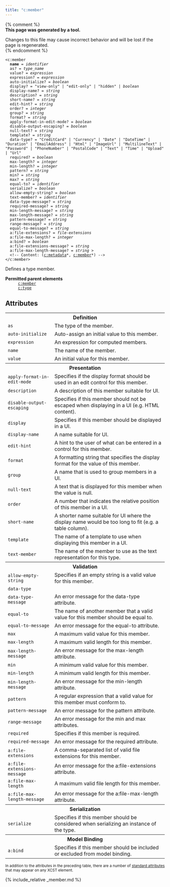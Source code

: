 ```yaml
---
title: "c:member"
---
```


{% comment %}  
**This page was generated by a tool.**  

Changes to this file may cause incorrect behavior and will be lost if the page is
regenerated.  
{% endcomment %}

<div class="ref-element-syntax language-xml highlighter-rouge"><pre class="highlight"><code><span class="nt">&lt;c:member</span>
  <b>name</b> = <i title="Identifier.">identifier</i>
  <span>as</span>? = <i title="Type name.">type_name</i>
  <span>value</span>? = <i title="Expression.">expression</i>
  <span>expression</span>? = <i title="Expression.">expression</i>
  <span>auto-initialize</span>? = <i title="One of the values &#34;yes&#34;, &#34;no&#34;, &#34;true&#34;, &#34;false&#34;, &#34;1&#34; or &#34;0&#34;.">boolean</i>
  <span>display</span>? = <span><span class="s" title="Indicates that this member should only be displayed in a viewing UI.">"view-only"</span> | <span class="s" title="Indicates that this member should only be displayed in an editing UI.">"edit-only"</span> | <span class="s" title="Indicates that this member should only be displayed in an editing UI as a hidden field.">"hidden"</span> | <i title="One of the values &#34;yes&#34;, &#34;no&#34;, &#34;true&#34;, &#34;false&#34;, &#34;1&#34; or &#34;0&#34;.">boolean</i></span>
  <span>display-name</span>? = <i>string</i>
  <span>description</span>? = <i>string</i>
  <span>short-name</span>? = <i>string</i>
  <span>edit-hint</span>? = <i>string</i>
  <span>order</span>? = <i>integer</i>
  <span>group</span>? = <i>string</i>
  <span>format</span>? = <i>string</i>
  <span>apply-format-in-edit-mode</span>? = <i title="One of the values &#34;yes&#34;, &#34;no&#34;, &#34;true&#34;, &#34;false&#34;, &#34;1&#34; or &#34;0&#34;.">boolean</i>
  <span>disable-output-escaping</span>? = <i title="One of the values &#34;yes&#34;, &#34;no&#34;, &#34;true&#34;, &#34;false&#34;, &#34;1&#34; or &#34;0&#34;.">boolean</i>
  <span>null-text</span>? = <i>string</i>
  <span>template</span>? = <i>string</i>
  <span>data-type</span>? = <span><span class="s">"CreditCard"</span> | <span class="s">"Currency"</span> | <span class="s">"Date"</span> | <span class="s">"DateTime"</span> | <span class="s">"Duration"</span> | <span class="s">"EmailAddress"</span> | <span class="s">"Html"</span> | <span class="s">"ImageUrl"</span> | <span class="s">"MultilineText"</span> | <span class="s">"Password"</span> | <span class="s">"PhoneNumber"</span> | <span class="s">"PostalCode"</span> | <span class="s">"Text"</span> | <span class="s">"Time"</span> | <span class="s">"Upload"</span> | <span class="s">"Url"</span></span>
  <span>required</span>? = <i title="One of the values &#34;yes&#34;, &#34;no&#34;, &#34;true&#34;, &#34;false&#34;, &#34;1&#34; or &#34;0&#34;.">boolean</i>
  <span>max-length</span>? = <i>integer</i>
  <span>min-length</span>? = <i>integer</i>
  <span>pattern</span>? = <i>string</i>
  <span>min</span>? = <i>string</i>
  <span>max</span>? = <i>string</i>
  <span>equal-to</span>? = <i title="Identifier.">identifier</i>
  <span>serialize</span>? = <i title="One of the values &#34;yes&#34;, &#34;no&#34;, &#34;true&#34;, &#34;false&#34;, &#34;1&#34; or &#34;0&#34;.">boolean</i>
  <span>allow-empty-string</span>? = <i title="One of the values &#34;yes&#34;, &#34;no&#34;, &#34;true&#34;, &#34;false&#34;, &#34;1&#34; or &#34;0&#34;.">boolean</i>
  <span>text-member</span>? = <i title="Identifier.">identifier</i>
  <span>data-type-message</span>? = <i>string</i>
  <span>required-message</span>? = <i>string</i>
  <span>min-length-message</span>? = <i>string</i>
  <span>max-length-message</span>? = <i>string</i>
  <span>pattern-message</span>? = <i>string</i>
  <span>range-message</span>? = <i>string</i>
  <span>equal-to-message</span>? = <i>string</i>
  <span>a:file-extensions</span>? = <i>file-extensions</i>
  <span>a:file-max-length</span>? = <i>integer</i>
  <span>a:bind</span>? = <i title="One of the values &#34;yes&#34;, &#34;no&#34;, &#34;true&#34;, &#34;false&#34;, &#34;1&#34; or &#34;0&#34;.">boolean</i>
  <span>a:file-extensions-message</span>? = <i>string</i>
  <span>a:file-max-length-message</span>? = <i>string</i> &gt;
  &lt;!-- Content: (<span><a href="metadata.html">c:metadata</a>*</span>, <span><span><a href="member.html">c:member</a>*</span></span>) --&gt;
<span class="nt">&lt;/c:member&gt;</span></code></pre></div>
<p>Defines a type member.</p>
<dl>
   <dt><b>Permitted parent elements</b></dt>
   <dd><a href="member.html"><code>c:member</code></a></dd>
   <dd><a href="type.html"><code>c:type</code></a></dd>
</dl>
<h2 id="attributes">Attributes</h2>
<div class="table-responsive">
   <table class="ref-attribs">
      <tr>
         <th colspan="2">Definition</th>
      </tr>
      <tr>
         <td><code>as</code></td>
         <td>The type of the member.</td>
      </tr>
      <tr>
         <td><code>auto-initialize</code></td>
         <td>Auto-assign an initial value to this member.</td>
      </tr>
      <tr>
         <td><code>expression</code></td>
         <td>An expression for computed members.</td>
      </tr>
      <tr>
         <td><code>name</code></td>
         <td>The name of the member.</td>
      </tr>
      <tr>
         <td><code>value</code></td>
         <td>An initial value for this member.</td>
      </tr>
      <tr>
         <th colspan="2">Presentation</th>
      </tr>
      <tr>
         <td><code>apply-format-in-edit-mode</code></td>
         <td>Specifies if the display format should be used in an edit control for this member.</td>
      </tr>
      <tr>
         <td><code>description</code></td>
         <td>A description of this member suitable for UI.</td>
      </tr>
      <tr>
         <td><code>disable-output-escaping</code></td>
         <td>Specifies if this member should not be escaped when displaying in a UI (e.g. HTML
            content).
         </td>
      </tr>
      <tr>
         <td><code>display</code></td>
         <td>Specifies if this member should be displayed in a UI.</td>
      </tr>
      <tr>
         <td><code>display-name</code></td>
         <td>A name suitable for UI.</td>
      </tr>
      <tr>
         <td><code>edit-hint</code></td>
         <td>A hint to the user of what can be entered in a control for this member.</td>
      </tr>
      <tr>
         <td><code>format</code></td>
         <td>A formatting string that specifies the display format for the value of this member.</td>
      </tr>
      <tr>
         <td><code>group</code></td>
         <td>A name that is used to group members in a UI.</td>
      </tr>
      <tr>
         <td><code>null-text</code></td>
         <td>A text that is displayed for this member when the value is null.</td>
      </tr>
      <tr>
         <td><code>order</code></td>
         <td>A number that indicates the relative position of this member in a UI.</td>
      </tr>
      <tr>
         <td><code>short-name</code></td>
         <td>A shorter name suitable for UI where the display name would be too long to fit (e.g.
            a table column).
         </td>
      </tr>
      <tr>
         <td><code>template</code></td>
         <td>The name of a template to use when displaying this member in a UI.</td>
      </tr>
      <tr>
         <td><code>text-member</code></td>
         <td>The name of the member to use as the text representation for this type.</td>
      </tr>
      <tr>
         <th colspan="2">Validation</th>
      </tr>
      <tr>
         <td><code>allow-empty-string</code></td>
         <td>Specifies if an empty string is a valid value for this member.</td>
      </tr>
      <tr>
         <td><code>data-type</code></td>
         <td></td>
      </tr>
      <tr>
         <td><code>data-type-message</code></td>
         <td>An error message for the data-type attribute.</td>
      </tr>
      <tr>
         <td><code>equal-to</code></td>
         <td>The name of another member that a valid value for this member should be equal to.</td>
      </tr>
      <tr>
         <td><code>equal-to-message</code></td>
         <td>An error message for the equal-to attribute.</td>
      </tr>
      <tr>
         <td><code>max</code></td>
         <td>A maximum valid value for this member.</td>
      </tr>
      <tr>
         <td><code>max-length</code></td>
         <td>A maximum valid length for this member.</td>
      </tr>
      <tr>
         <td><code>max-length-message</code></td>
         <td>An error message for the max-length attribute.</td>
      </tr>
      <tr>
         <td><code>min</code></td>
         <td>A minimum valid value for this member.</td>
      </tr>
      <tr>
         <td><code>min-length</code></td>
         <td>A minimum valid length for this member.</td>
      </tr>
      <tr>
         <td><code>min-length-message</code></td>
         <td>An error message for the min-length attribute.</td>
      </tr>
      <tr>
         <td><code>pattern</code></td>
         <td>A regular expression that a valid value for this member must conform to.</td>
      </tr>
      <tr>
         <td><code>pattern-message</code></td>
         <td>An error message for the pattern attribute.</td>
      </tr>
      <tr>
         <td><code>range-message</code></td>
         <td>An error message for the min and max attributes.</td>
      </tr>
      <tr>
         <td><code>required</code></td>
         <td>Specifies if this member is required.</td>
      </tr>
      <tr>
         <td><code>required-message</code></td>
         <td>An error message for the required attribute.</td>
      </tr>
      <tr>
         <td><code>a:file-extensions</code></td>
         <td>A comma-separated list of valid file extensions for this member.</td>
      </tr>
      <tr>
         <td><code>a:file-extensions-message</code></td>
         <td>An error message for the a:file-extensions attribute.</td>
      </tr>
      <tr>
         <td><code>a:file-max-length</code></td>
         <td>A maximum valid file length for this member.</td>
      </tr>
      <tr>
         <td><code>a:file-max-length-message</code></td>
         <td>An error message for the a:file-max-length attribute.</td>
      </tr>
      <tr>
         <th colspan="2">Serialization</th>
      </tr>
      <tr>
         <td><code>serialize</code></td>
         <td>Specifies if this member should be considered when serializing an instance of the
            type.
         </td>
      </tr>
      <tr>
         <th colspan="2">Model Binding</th>
      </tr>
      <tr>
         <td><code>a:bind</code></td>
         <td>Specifies if this member should be included or excluded from model binding.</td>
      </tr>
   </table>
</div>
<p><small>
      In addition to the attributes in the preceding table, there are a number of <a href="../docs/standard-attributes.html">standard attributes</a> that may appear on any XCST element.
      </small></p>

{% include_relative _member.md %}
